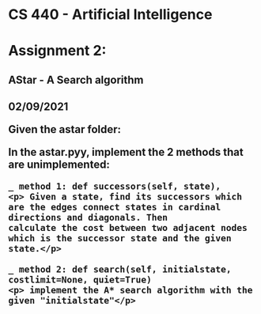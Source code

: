 # CS 440 - Artificial Intelligence

<h1> Assignment 2:  </h1>
<h2> AStar - A Search algorithm <h2>

02/09/2021

Given the astar folder:

In the astar.pyy, implement the 2 methods that are unimplemented:
  
    _ method 1: def successors(self, state),
    <p> Given a state, find its successors which are the edges connect states in cardinal directions and diagonals. Then 
    calculate the cost between two adjacent nodes which is the successor state and the given state.</p>
    
    _ method 2: def search(self, initialstate, costlimit=None, quiet=True)
    <p> implement the A* search algorithm with the given "initialstate"</p>
    
